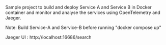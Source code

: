 Sample project to build and deploy Service A and Service B in Docker container and monitor and analyse the services using OpenTelemetry and Jaeger.

Note: Build Service-A and Service-B before running "docker compose up"

Jaeger UI : http://localhost:16686/search
